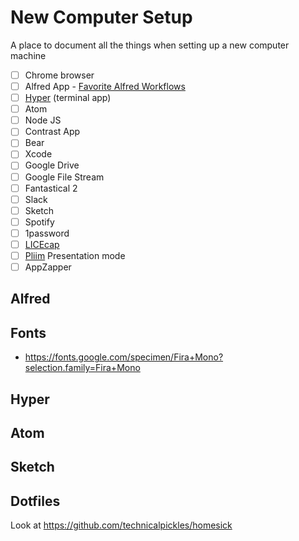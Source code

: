 # New Computer Setup
A place to document all the things when setting up a new computer machine

- [ ] Chrome browser
- [ ] Alfred App - [Favorite Alfred Workflows](https://github.com/derekshirk/alfred-workflows)
- [ ] [Hyper](https://hyper.is) (terminal app)
- [ ] Atom
- [ ] Node JS
- [ ] Contrast App
- [ ] Bear
- [ ] Xcode
- [ ] Google Drive
- [ ] Google File Stream
- [ ] Fantastical 2
- [ ] Slack
- [ ] Sketch
- [ ] Spotify
- [ ] 1password
- [ ] [LICEcap](https://www.cockos.com/licecap)
- [ ] [Pliim](https://zehfernandes.github.io/pliim) Presentation mode 
- [ ] AppZapper

## Alfred

## Fonts

- https://fonts.google.com/specimen/Fira+Mono?selection.family=Fira+Mono

## Hyper

## Atom

## Sketch

## Dotfiles

Look at https://github.com/technicalpickles/homesick



